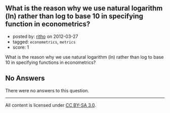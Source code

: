 ## What is the reason why we use natural logarithm (ln) rather than log to base 10 in specifying function in econometrics?

- posted by: [ritho](https://stackexchange.com/users/-1/813-ritho) on 2012-03-27
- tagged: `econometrics`, `metrics`
- score: 1

What is the reason why we use natural logarithm (ln) rather than log to base 10 in specifying functions in econometrics?

## No Answers

There were no answers to this question.


---

All content is licensed under [CC BY-SA 3.0](https://creativecommons.org/licenses/by-sa/3.0/).
